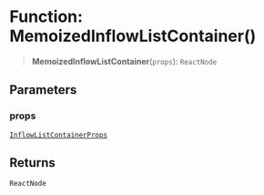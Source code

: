 # Function: MemoizedInflowListContainer()

> **MemoizedInflowListContainer**(`props`): `ReactNode`

## Parameters

### props

[`InflowListContainerProps`](../interfaces/InflowListContainerProps.md)

## Returns

`ReactNode`
